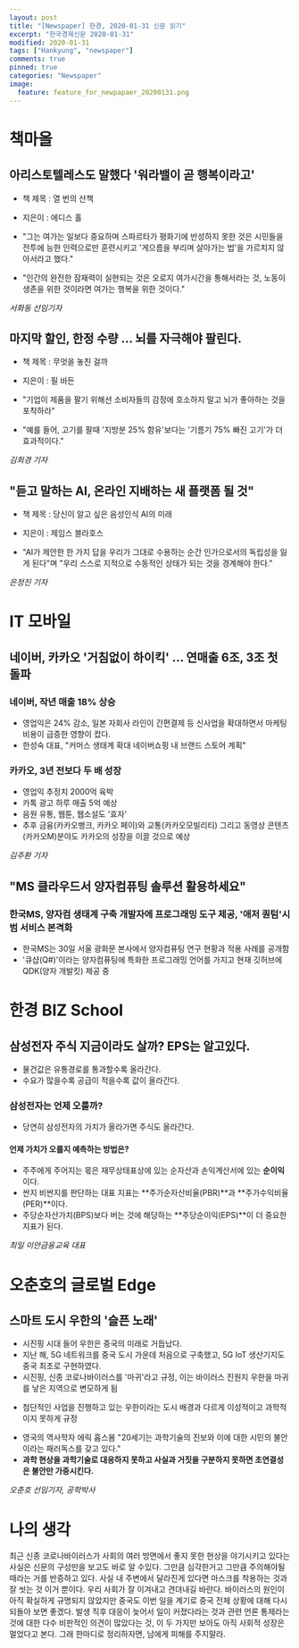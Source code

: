 ```yaml
---
layout: post
title: "[Newspaper] 한경, 2020-01-31 신문 읽기"
excerpt: "한국경제신문 2020-01-31"
modified: 2020-01-31
tags: ["Hankyung", "newspaper"]
comments: true
pinned: true
categories: "Newspaper"
image:
  feature: feature_for_newpapaer_20200131.png
---
```

# 책마을 
## 아리스토텔레스도 말했다 '워라밸이 곧 행복이라고'

- 책 제목 : 열 번의 산책
- 지은이 : 에디스 홀

- "그는 여가는 일보다 중요하며 스파르타가 평화기에 반성하지 못한 것은 시민들을 전투에 능한 인력으로만 훈련시키고 '게으름을 부리며 살아가는 법'을 가르치지 않아서라고 했다."
- "인간의 완전한 잠재력이 실현되는 것은 오로지 여가시간을 통해서라는 것, 노동이 생존을 위한 것이라면 여가는 행복을 위한 것이다."

*서화동 선임기자*


## 마지막 할인, 한정 수량 ... 뇌를 자극해야 팔린다.

- 책 제목 : 무엇을 놓친 걸까
- 지은이 : 필 바든

- "기업이 제품을 팔기 위해선 소비자들의 감정에 호소하지 말고 뇌가 좋아하는 것을 포착하라"
- "예를 들어, 고기를 팔때 '지방분 25% 함유'보다는 '기름기 75% 빠진 고기'가 더 효과적이다."

*김희경 기자*


## "듣고 말하는 AI, 온라인 지배하는 새 플랫폼 될 것"

- 책 제목 : 당신이 알고 싶은 음성인식 AI의 미래
- 지은이 : 제임스 블라호스

- "AI가 제안한 한 가지 답을 우리가 그대로 수용하는 순간 인가으로서의 독립성을 잃게 된다"며 "우리 스스로 지적으로 수동적인 상태가 되는 것을 경계해야 한다."

*은정진 기자*



# IT 모바일
## 네이버, 카카오 '거침없이 하이킥' ... 연매출 6조, 3조 첫 돌파

### 네이버, 작년 매출 18% 상승
- 영업익은 24% 감소, 일본 자회사 라인이 간편결제 등 신사업을 확대하면서 마케팅 비용이 급증한 영향이 컸다.
- 한성숙 대표, "커머스 생태계 확대 네이버쇼핑 내 브랜드 스토어 계획"
### 카카오, 3년 전보다 두 배 성장
- 영업익 추정치 2000억 육박
- 카톡 광고 하루 매출 5억 예상
- 음원 유통, 웹툰, 웹소설도 '효자'
- 추후 금융(카카오뱅크, 카카오 페이)와 교통(카카오모빌리티) 그리고 동영상 콘텐츠(카카오M)분야도 카카오의 성장을 이끌 것으로 예상

*김주환 기자*


## "MS 클라우드서 양자컴퓨팅 솔루션 활용하세요"
### 한국MS, 양자컴 생태계 구축 개발자에 프로그래밍 도구 제공, '애저 퀀텀'시범 서비스 본격화
- 한국MS는 30일 서울 광화문 본사에서 양자컴퓨팅 연구 현황과 적용 사례를 공개함
- '큐샵(Q#)'이라는 양자컴퓨팅에 특화한 프로그래밍 언어를 가지고 현재 깃허브에 QDK(양자 개발킷) 제공 중



# 한경 BIZ School
## 삼성전자 주식 지금이라도 살까? EPS는 알고있다.
- 물건값은 유통경로를 통과할수록 올라간다.
- 수요가 많을수록 공급이 적을수록 값이 올라간다.
### 삼성전자는 언제 오를까?
- 당연히 삼성전자의 가치가 올라가면 주식도 올라간다.
#### 언제 가치가 오를지 예측하는 방법은?
- 주주에게 주어지는 몫은 재무상태표상에 있는 순자산과 손익계산서에 있는 **순이익**이다.
- 싼지 비싼지를 판단하는 대표 지표는 **주가순자산비율(PBR)**과 **주가수익비율(PER)**이다.
- 주당순자산가치(BPS)보다 버는 것에 해당하는 **주당순이익(EPS)**이 더 중요한 지표가 된다.

*최일 이안금융교육 대표*



# 오춘호의 글로벌 Edge
## 스마트 도시 우한의 '슬픈 노래'
- 시진핑 시대 들어 우한은 중국의 미래로 거듭났다.
- 지난 해, 5G 네트워크를 중국 도시 가운데 처음으로 구축했고, 5G IoT 생산기지도 중국 최초로 구현하였다.
- 시진핑, 신종 코로나바이러스를 '마귀'라고 규정, 이는 바이러스 진원지 우한을 마귀를 낳은 지역으로 변모하게 됨
* 첨단적인 사업을 진행하고 있는 우한이라는 도시 배경과 다르게 이성적이고 과학적이지 못하게 규정
- 영국의 역사학자 에릭 홉스봄 "20세기는 과학기술의 진보와 이에 대한 시민의 불안이라는 패러독스를 갖고 있다."
- **과학 현상을 과학기술로 대응하지 못하고 사실과 거짓을 구분하지 못하면 초연결성은 불안만 가중시킨다.**

*오춘호 선임기자, 공학박사*



# 나의 생각
최근 신종 코로나바이러스가 사회의 여러 방면에서 좋지 못한 현상을 야기시키고 있다는 사실은 신문의 구성만을 보고도 바로 알 수있다. 그만큼 심각한거고 그만큼 주의해야될 때라는 거를 반증하고 있다. 사실 내 주변에서 달라진게 있다면 마스크를 착용하는 것과 잘 씻는 것 이거 뿐이다. 우리 사회가 잘 이겨내고 견뎌내길 바란다. 바이러스의 원인이 아직 확실하게 규명되지 않았지만 중국도 이번 일을 계기로 중국 전체 상황에 대해 다시 되돌아 보면 좋겠다. 발생 직후 대응이 늦어서 일이 커졌다라는 것과 관련 언론 통제라는 것에 대한 다수 비판적인 의견이 많았다는 것, 이 두 가지만 보아도 아직 사회적 성장은 멀었다고 본다. 그래 한마디로 정리하자면, 남에게 피해를 주지말라.